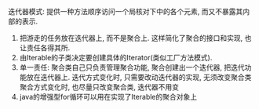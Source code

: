 迭代器模式: 提供一种方法顺序访问一个局核对下中的各个元素, 而又不暴露其内部的表示.



1. 把游走的任务放在迭代器上, 而不是聚合上. 这样简化了聚合的接口和实现, 也让责任各得其所.
2. 由Iterable的子类决定要创建具体的Iterator(类似工厂方法模式).
3. 单一责任: 聚合类自己只负责管理聚合功能, 聚合创建出一个迭代器, 把迭代功能放在迭代器上.
    迭代方式变化时, 只需要改动迭代器的实现, 无须改变聚合类
    聚合方式变化时, 也尽量只改变聚合类, 迭代器不用变
4. java的增强型for循环可以用在实现了Iterable的聚合对象上
